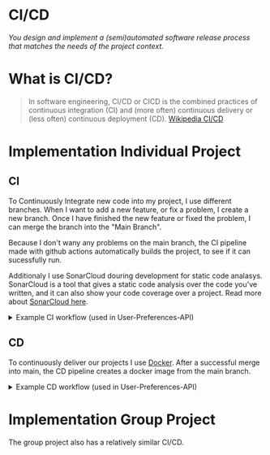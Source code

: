 # CI/CD
*You design and implement a (semi)automated software release process that matches the needs of the project context.*

# What is CI/CD?
> In software engineering, CI/CD or CICD is the combined practices of continuous integration (CI) and (more often) continuous delivery or (less often) continuous deployment (CD). [Wikipedia CI/CD](https://en.wikipedia.org/wiki/CI/CD)


# Implementation Individual Project

## CI
To Continuously Integrate new code into my project, I use different branches. When I want to add a new feature, or fix a problem, I create a new branch. Once I have finished the new feature or fixed the problem, I can merge the branch into the "Main Branch".

Because I don't wany any problems on the main branch, the CI pipeline made with github actions automatically builds the project, to see if it can sucessfully run.

Additionaly I use SonarCloud douring development for static code analasys.
SonarCloud is a tool that gives a static code analysis over the code you've written, and it can also show your code coverage over a project. Read more about [SonarCloud here](https://docs.sonarcloud.io/).

<details>
  <summary>Example CI workflow (used in User-Preferences-API)</summary>
  
  ``` yml
  # This workflow will build a .NET project
# For more information see: https://docs.github.com/en/actions/automating-builds-and-tests/building-and-testing-net

name: .NET

on:
  push:
    branches: [ "main" ]
  pull_request:
    branches: [ "main" ]

jobs:
  build:

    runs-on: ubuntu-latest

    steps:
    - uses: actions/checkout@v3
    - name: Setup .NET
      uses: actions/setup-dotnet@v3
      with:
        dotnet-version: 6.0.x
    - name: Restore dependencies
      run: dotnet restore
    - name: Build
      run: dotnet build --no-restore
    - name: Test
      run: dotnet test --no-build --verbosity normal
  ```


</details>


## CD
To continuously deliver our projects I use [Docker](https://docs.docker.com/get-started/). After a successful merge into main, the CD pipeline creates a docker image from the main branch.


<details>
  <summary>Example CD workflow (used in User-Preferences-API)</summary>
  
  ``` yml
name: Docker Image CI

on:
  push:
    branches: [ "main" ]
  pull_request:
    branches: [ "main" ]

jobs:

  build:

    runs-on: ubuntu-latest

    steps:
    - uses: actions/checkout@v3
    - name: Build the Docker image
      run: docker build . --file Dockerfile --tag employee-api-image:$(date +%s)
  ```
</details>


# Implementation Group Project
The group project also has a relatively similar CI/CD.
